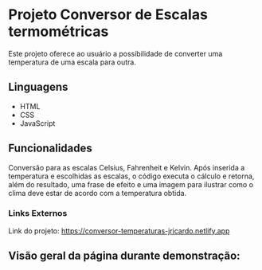 # Projeto Conversor de Escalas termométricas
 Este projeto oferece ao usuário a possibilidade de converter uma temperatura de uma escala para outra.

## Linguagens
<ul>
    <li>HTML
    <li>CSS
    <li>JavaScript
</ul>


## Funcionalidades

Conversão para as escalas Celsius, Fahrenheit e Kelvin. Após inserida a temperatura e escolhidas as escalas, o código executa o cálculo e retorna, além do resultado, uma frase de efeito e uma imagem para ilustrar como o clima deve estar de acordo com a temperatura obtida.

### Links Externos

 Link do projeto: https://conversor-temperaturas-jricardo.netlify.app

 ## Visão geral da página durante demonstração:

 



 
